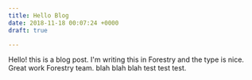 ```yaml
---
title: Hello Blog
date: 2018-11-18 00:07:24 +0000
draft: true

---
```

Hello! this is a blog post. I'm writing this in Forestry and the type is nice. Great work Forestry team. blah blah blah test test test.